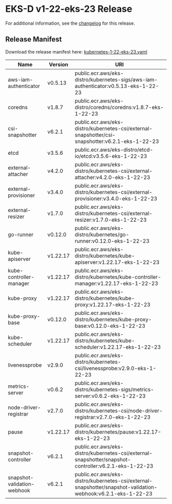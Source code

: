 # EKS-D v1-22-eks-23 Release

For additional information, see the [changelog](CHANGELOG-v1-22-eks-23.md) for this release.

## Release Manifest

Download the release manifest here: [kubernetes-1-22-eks-23.yaml](https://distro.eks.amazonaws.com/kubernetes-1-22/kubernetes-1-22-eks-23.yaml)

| Name | Version | URI |
|------|---------|-----|
| aws-iam-authenticator | v0.5.13 | public.ecr.aws/eks-distro/kubernetes-sigs/aws-iam-authenticator:v0.5.13-eks-1-22-23 |
| coredns | v1.8.7 | public.ecr.aws/eks-distro/coredns/coredns:v1.8.7-eks-1-22-23 |
| csi-snapshotter | v6.2.1 | public.ecr.aws/eks-distro/kubernetes-csi/external-snapshotter/csi-snapshotter:v6.2.1-eks-1-22-23 |
| etcd | v3.5.6 | public.ecr.aws/eks-distro/etcd-io/etcd:v3.5.6-eks-1-22-23 |
| external-attacher | v4.2.0 | public.ecr.aws/eks-distro/kubernetes-csi/external-attacher:v4.2.0-eks-1-22-23 |
| external-provisioner | v3.4.0 | public.ecr.aws/eks-distro/kubernetes-csi/external-provisioner:v3.4.0-eks-1-22-23 |
| external-resizer | v1.7.0 | public.ecr.aws/eks-distro/kubernetes-csi/external-resizer:v1.7.0-eks-1-22-23 |
| go-runner | v0.12.0 | public.ecr.aws/eks-distro/kubernetes/go-runner:v0.12.0-eks-1-22-23 |
| kube-apiserver | v1.22.17 | public.ecr.aws/eks-distro/kubernetes/kube-apiserver:v1.22.17-eks-1-22-23 |
| kube-controller-manager | v1.22.17 | public.ecr.aws/eks-distro/kubernetes/kube-controller-manager:v1.22.17-eks-1-22-23 |
| kube-proxy | v1.22.17 | public.ecr.aws/eks-distro/kubernetes/kube-proxy:v1.22.17-eks-1-22-23 |
| kube-proxy-base | v0.12.0 | public.ecr.aws/eks-distro/kubernetes/kube-proxy-base:v0.12.0-eks-1-22-23 |
| kube-scheduler | v1.22.17 | public.ecr.aws/eks-distro/kubernetes/kube-scheduler:v1.22.17-eks-1-22-23 |
| livenessprobe | v2.9.0 | public.ecr.aws/eks-distro/kubernetes-csi/livenessprobe:v2.9.0-eks-1-22-23 |
| metrics-server | v0.6.2 | public.ecr.aws/eks-distro/kubernetes-sigs/metrics-server:v0.6.2-eks-1-22-23 |
| node-driver-registrar | v2.7.0 | public.ecr.aws/eks-distro/kubernetes-csi/node-driver-registrar:v2.7.0-eks-1-22-23 |
| pause | v1.22.17 | public.ecr.aws/eks-distro/kubernetes/pause:v1.22.17-eks-1-22-23 |
| snapshot-controller | v6.2.1 | public.ecr.aws/eks-distro/kubernetes-csi/external-snapshotter/snapshot-controller:v6.2.1-eks-1-22-23 |
| snapshot-validation-webhook | v6.2.1 | public.ecr.aws/eks-distro/kubernetes-csi/external-snapshotter/snapshot-validation-webhook:v6.2.1-eks-1-22-23 |
